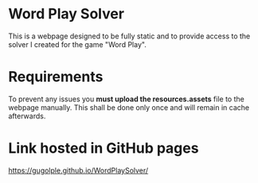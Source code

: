 # Word Play Solver

This is a webpage designed to be fully static and to provide access to the
solver I created for the game "Word Play".

# Requirements

To prevent any issues you **must upload the resources.assets** file to the
webpage manually. This shall be done only once and will remain in cache
afterwards.

# Link hosted in GitHub pages

https://gugolple.github.io/WordPlaySolver/
